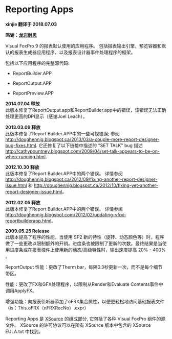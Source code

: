 # Reporting Apps

**xinjie 翻译于 2018.07.03**

**鸣谢：[龙岩耐思](http://www.fjlynice.com/)**

Visual FoxPro 9 的报表默认使用的应用程序。 包括报表输出引擎，预览容器和默认的报表生成器应用程序，以及报表设计器事件处理程序的框架。

包括以下应用程序的完整源代码:

* ReportBuilder.APP

* ReportOutput.APP

* ReportPreview.APP

**2014.07.04 释放**  
此版本修复了ReportOutput.app和ReportBuilder.app中的错误，该错误无法正确处理更高的DPI显示（感谢Joel Leach）。

**2013.03.09 释放**  
此版本修复了Report Builder.APP中的一些可视错误; 参阅 <a href="http://doughennig.blogspot.ca/2013/03/a-couple-more-report-designer-bug-fixes.html" target="_blank">http://doughennig.blogspot.ca/2013/03/a-couple-more-report-designer-bug-fixes.html</a>. 它还修复了以下链接中描述的 "SET TALK" bug 描述<a href="http://cathypountney.blogspot.com/2009/04/set-talk-appears-to-be-on-when-running.html" target="_blank">http://cathypountney.blogspot.com/2009/04/set-talk-appears-to-be-on-when-running.html</a>.

**2012.10.30 释放**  
此版本修复了Report Builder.APP中的两个错误。 详情参阅 <a href="http://doughennig.blogspot.ca/2012/09/fixing-another-report-designer-issue.html" target="_blank">http://doughennig.blogspot.ca/2012/09/fixing-another-report-designer-issue.html</a> 和 <a href="http://doughennig.blogspot.ca/2012/10/fixing-yet-another-report-designer-issue.html" target="_blank">http://doughennig.blogspot.ca/2012/10/fixing-yet-another-report-designer-issue.html</a>。

**2012.02.05 释放**  
此版本修复了Report Builder.APP中的两个错误。 详情参阅 <a href="http://doughennig.blogspot.com/2012/02/updating-vfpx-reportbuilderapp.html" target="_blank">http://doughennig.blogspot.com/2012/02/updating-vfpx-reportbuilderapp.html</a>。

**2009.05.25 Release**  
此版本提高了程序的性能。当使用 SP2 新的特性（旋转、动态颜色等）时，程序做了一些更改以限制额外的开销。进度条也被限制了更新的次数。最终结果是当使用进度条或在报表控件上使用新的动态/高级特性时，输出速度提高 20% - 400% 。

ReportOutput 性能：更改了Therm bar，每隔0.3秒更新一次，而不是每个细节带区。

性能：更改了FX和GFX处理程序，以限制从Render和Evaluate Contents事件中调用ApplyFX。

增强功能：向报表侦听器添加了oFRX集合属性，以便更轻松地访问基础报表文件（is：This.oFRX（nFRXRecNo）.expr）

Reporting Apps 是 [XSource](https://github.com/VFPX/XSource) 的组成部分, 它包括了各种 Visual FoxPro 组件的源文件。 XSource 的许可协议可以在所有 XSource 版本中包含的 XSource EULA.txt 中找到。
